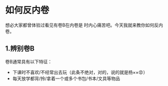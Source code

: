 # 如何反内卷
想必大家都曾体验过看见有卷B在内卷是
时内心痛苦吧。今天我就来教你如何反内卷。
## 1.辨别卷B
卷B通常具有以下特征：
- 下课时不喜欢/不经常出去玩（此条不绝对，对的，说的就是杨××😡）
- 每天放学都背/拎/拿着一个或多个书包/书本/文具等物品
